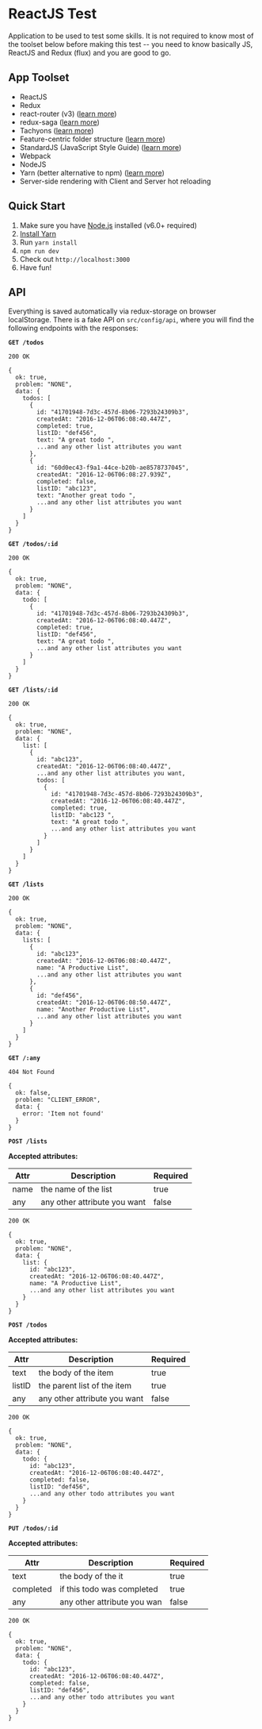 # ReactJS Test

Application to be used to test some skills. It is not required to know most of the toolset below before making this test -- you need to know basically JS, ReactJS and Redux (flux) and you are good to go.

## App Toolset

- ReactJS
- Redux
- react-router (v3) ([learn more](https://github.com/ReactTraining/react-router))
- redux-saga ([learn more](http://yelouafi.github.io/redux-saga/))
- Tachyons ([learn more](http://tachyons.io/))
- Feature-centric folder structure ([learn more](https://www.notion.so/Folders-Structure-0a8b8eeb07a748db97814b9e8d1397fb))
- StandardJS (JavaScript Style Guide) ([learn more](http://standardjs.com/))
- Webpack
- NodeJS
- Yarn (better alternative to npm) ([learn more](http://yarnpkg.com))
- Server-side rendering with Client and Server hot reloading

## Quick Start

1. Make sure you have [Node.js](https://nodejs.org/) installed (v6.0+ required)
2. [Install Yarn](https://yarnpkg.com/en/docs/install)
3. Run `yarn install`
4. `npm run dev`
5. Check out `http://localhost:3000`
6. Have fun!

## API

Everything is saved automatically via redux-storage on browser localStorage. There is a fake API on `src/config/api`, where you will find the following endpoints with the responses:

**`GET /todos`**

    200 OK

    {
      ok: true,
      problem: "NONE",
      data: {
        todos: [
          {
            id: "41701948-7d3c-457d-8b06-7293b24309b3",
            createdAt: "2016-12-06T06:08:40.447Z",
            completed: true,
            listID: "def456",
            text: "A great todo ",
            ...and any other list attributes you want
          },
          {
            id: "60d0ec43-f9a1-44ce-b20b-ae8578737045",
            createdAt: "2016-12-06T06:08:27.939Z",
            completed: false,
            listID: "abc123",
            text: "Another great todo ",
            ...and any other list attributes you want
          }
        ]
      }
    }

**`GET /todos/:id`**

    200 OK

    {
      ok: true,
      problem: "NONE",
      data: {
        todo: [
          {
            id: "41701948-7d3c-457d-8b06-7293b24309b3",
            createdAt: "2016-12-06T06:08:40.447Z",
            completed: true,
            listID: "def456",
            text: "A great todo ",
            ...and any other list attributes you want
          }
        ]
      }
    }


**`GET /lists/:id`**

    200 OK

    {
      ok: true,
      problem: "NONE",
      data: {
        list: [
          {
            id: "abc123",
            createdAt: "2016-12-06T06:08:40.447Z",
            ...and any other list attributes you want,
            todos: [
              {
                id: "41701948-7d3c-457d-8b06-7293b24309b3",
                createdAt: "2016-12-06T06:08:40.447Z",
                completed: true,
                listID: "abc123 ",
                text: "A great todo ",
                ...and any other list attributes you want
              }
            ]
          }
        ]
      }
    }


**`GET /lists`**

    200 OK

    {
      ok: true,
      problem: "NONE",
      data: {
        lists: [
          {
            id: "abc123",
            createdAt: "2016-12-06T06:08:40.447Z",
            name: "A Productive List",
            ...and any other list attributes you want
          },
          {
            id: "def456",
            createdAt: "2016-12-06T06:08:50.447Z",
            name: "Another Productive List",
            ...and any other list attributes you want
          }
        ]
      }
    }


**`GET /:any`**

    404 Not Found

    {
      ok: false,
      problem: "CLIENT_ERROR",
      data: {
        error: 'Item not found'
      }
    }


**`POST /lists`**

**Accepted attributes:**

| Attr | Description                  | Required |  
| ---- | ---------------------------- | ---------|  
| name | the name of the list         | true     |
| any  | any other attribute you want | false    |

    200 OK

    {
      ok: true,
      problem: "NONE",
      data: {
        list: {
          id: "abc123",
          createdAt: "2016-12-06T06:08:40.447Z",
          name: "A Productive List",
          ...and any other list attributes you want
        }
      }
    }


**`POST /todos`**

**Accepted attributes:**

| Attr    | Description                    | Required |  
| ------- | ------------------------------ | ---------|  
| text    | the body of the item           | true     |
| listID  | the parent list of the item    | true     |
| any     | any other attribute you want   | false    |

    200 OK

    {
      ok: true,
      problem: "NONE",
      data: {
        todo: {
          id: "abc123",
          createdAt: "2016-12-06T06:08:40.447Z",
          completed: false,
          listID: "def456",
          ...and any other todo attributes you want
        }
      }
    }


**`PUT /todos/:id`**

**Accepted attributes:**

| Attr       | Description                   | Required |  
| ---------- | ----------------------------- | ---------|  
| text       | the body of the it            | true     |
| completed  | if this todo was completed    | true     |
| any        | any other attribute you wan   | false    |

    200 OK

    {
      ok: true,
      problem: "NONE",
      data: {
        todo: {
          id: "abc123",
          createdAt: "2016-12-06T06:08:40.447Z",
          completed: false,
          listID: "def456",
          ...and any other todo attributes you want
        }
      }
    }
